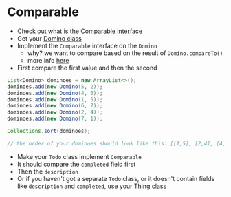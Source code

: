 # Comparable

- Check out what is the
  [Comparable interface](https://docs.oracle.com/javase/7/docs/api/java/lang/Comparable.html)
- Get your [Domino class](../../oo/dominoes/)
- Implement the `Comparable` interface on the `Domino`
  - why? we want to compare based on the result of `Domino.compareTo()`
  - more info
    [here](https://stackoverflow.com/questions/18895915/how-to-sort-an-array-of-objects-in-java)
- First compare the first value and then the second

```java
List<Domino> dominoes = new ArrayList<>();
dominoes.add(new Domino(5, 2));
dominoes.add(new Domino(4, 6));
dominoes.add(new Domino(1, 5));
dominoes.add(new Domino(6, 7));
dominoes.add(new Domino(2, 4));
dominoes.add(new Domino(7, 1));

Collections.sort(dominoes);

// the order of your dominoes should look like this: [[1,5], [2,4], [4,6], [5,2], [6,7], [7,1]]
```

- Make your `Todo` class implement `Comparable`
- It should compare the `completed` field first
- Then the `description`
- Or if you haven't got a separate `Todo` class, or it doesn't contain fields
  like `description` and `completed`, use your
  [Thing class](../../oo/fleet-of-things)

